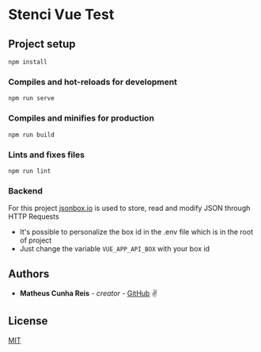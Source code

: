 # Stenci Vue Test

## Project setup
```
npm install
```

### Compiles and hot-reloads for development
```
npm run serve
```

### Compiles and minifies for production
```
npm run build
```

### Lints and fixes files
```
npm run lint
```

### Backend
For this project [jsonbox.io](https://jsonbox.io/) is used to store, read and modify JSON through HTTP Requests

* It's possible to personalize the box id in the .env file which is in the root of project
* Just change the variable `VUE_APP_API_BOX` with your box id

## Authors

* **Matheus Cunha Reis** - *creator* - [GitHub](https://github.com/matheuscr30) ✌

## License
[MIT](https://choosealicense.com/licenses/mit/)
